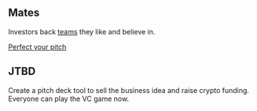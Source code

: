 ## Mates

Investors back [teams](https://mm.dreamineering.com/docs/principles/platform/science/numbers/tight-fives) they like and believe in.

[Perfect your pitch](https://mm.dreamineering.com/docs/experiments/dreamineering/)

## JTBD

Create a pitch deck tool to sell the business idea and raise crypto funding. Everyone can play the VC game now.
